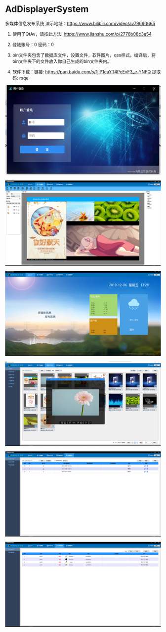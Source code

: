 # AdDisplayerSystem
多媒体信息发布系统
演示地址：https://www.bilibili.com/video/av79690665

1. 使用了QtAv，请按此方法: https://www.jianshu.com/p/2776b08c3e54

2. 登陆账号：0 密码：0

3. bin文件夹包含了数据库文件，设置文件，软件图片，qss样式。编译后，将bin文件夹下的文件放入你自己生成的bin文件夹内。

4. 软件下载：链接: https://pan.baidu.com/s/1jlP1eaYT4PcEvF3_e-YNFQ 提取码: rsqe


![](assets/登陆.png)

![节目制作](assets/节目制作.png)

![首页](assets/首页.png)

![素材节目](assets/素材节目.png)

![系统管理](assets/系统管理.png)

![终端管理](assets/终端管理.png)
